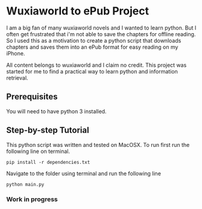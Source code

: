 # Wuxiaworld to ePub Project
I am a big fan of many wuxiaworld novels and I wanted to learn python. But I often get frustrated that i'm not able to save the chapters for offline reading. So I used this as a  motivation to create a python script that downloads chapters and saves them into an ePub format for easy reading on my iPhone.

All content belongs to wuxiaworld and I claim no credit. This project was started for me to find a practical way to learn python and information retrieval.

## Prerequisites

You will need to have python 3 installed.

## Step-by-step Tutorial

This python script was written and tested on MacOSX. To run first run the following line on terminal.

```
pip install -r dependencies.txt
```

Navigate to the folder using terminal and run the following line

```
python main.py
```

### Work in progress
